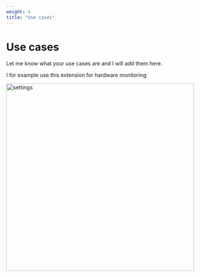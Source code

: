 ```yaml
---
weight: 4
title: "Use cases"
---
```


# **Use cases**
Let me know what your use cases are and I will add them here.

I for example use this extension for hardware monitoring:

<img src="../../docs/use-case-1.png" alt="settings" width="500">